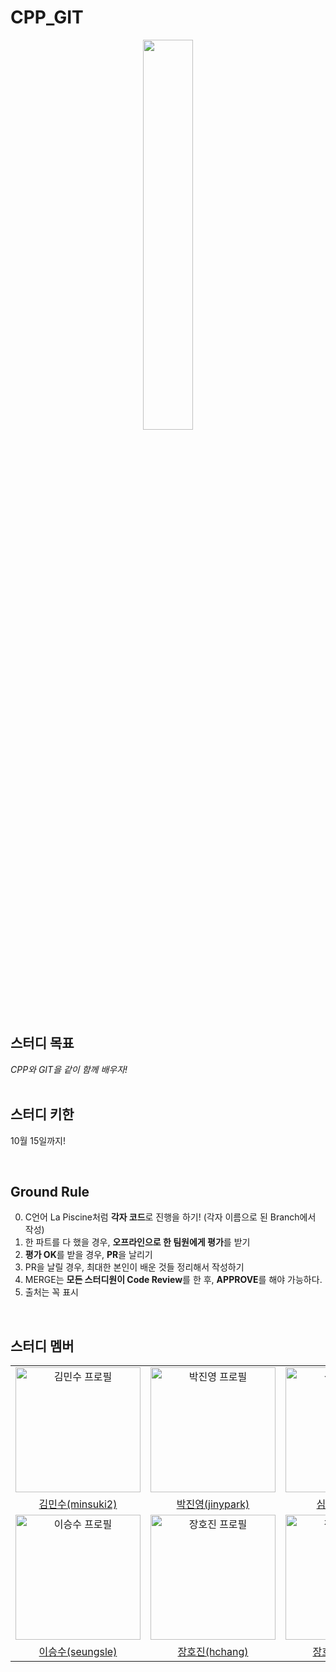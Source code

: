 # CPP_GIT

<div align="center">
<img src = "https://user-images.githubusercontent.com/59588256/197657476-d17cc5e5-556e-4ff8-8ae3-f49110b64129.png" width="40%" height="40%">
</div>


## 스터디 목표

_CPP와 GIT을 같이 함께 배우자!_  
<br/>

## 스터디 키한
10월 15일까지!

<br/>

## Ground Rule

0. C언어 La Piscine처럼 **각자 코드**로 진행을 하기! (각자 이름으로 된 Branch에서 작성)
1. 한 파트를 다 했을 경우, **오프라인으로 한 팀원에게 평가**를 받기
2. **평가 OK**를 받을 경우, **PR**을 날리기
3. PR을 날릴 경우, 최대한 본인이 배운 것들 정리해서 작성하기
4. MERGE는 **모든 스터디원이 Code Review**를 한 후, **APPROVE**를 해야 가능하다.
5. 출처는 꼭 표시
<br/>

## 스터디 멤버

<div align="center">
  <table>
    <tr>
      <td align="center">
        <a href="https://github.com/Giromi">
          <img src="https://avatars.githubusercontent.com/u/60354633?v=4" alt="김민수 프로필" width=200 height=200 />
        </a>
      </td>
      <td align="center">
        <a href="https://github.com/lopers-high">
          <img src="https://avatars.githubusercontent.com/u/86358498?v=4" alt="박진영 프로필" width=200 height=200 />
        </a>
      </td>
      <td align="center">
        <a href="https://github.com/sob2545">
          <img src="https://avatars.githubusercontent.com/u/96904906?v=4" alt="심성민 프로필" width=200 height=200 />
        </a>
      </td>
    </tr>
    <tr>
      <td align="center">
        <a href="https://github.com/Giromi">
          김민수(minsuki2)
        </a>
      </td>
      <td align="center">
        <a href="https://github.com/lopers-high">
          박진영(jinypark)
        </a>
      </td>
      <td align="center">
        <a href="https://github.com/sob2545">
          심성민(sesim)
        </a>
      </td>
    </tr>
    <tr>
      <td align="center">
        <a href="https://github.com/aLVINlEE9">
          <img src="https://avatars.githubusercontent.com/u/74805318?v=4" alt="이승수 프로필" width=200 height=200 />
        </a>
      </td>
      <td align="center">
        <a href="https://github.com/change-challenge">
          <img src="https://avatars.githubusercontent.com/u/59588256?v=4" alt="장호진 프로필" width=200 height=200 />
        </a>
      </td>
      <td align="center">
        <a href="https://github.com/change-challenge">
          <img src="https://avatars.githubusercontent.com/u/59588256?v=4" alt="장호진 프로필" width=200 height=200 />
        </a>
      </td>
    </tr>
    <tr>
      <td align="center">
        <a href="https://github.com/aLVINlEE9">
          이승수(seungsle)
        </a>
      </td>
      <td align="center">
        <a href="https://github.com/change-challenge">
          장호진(hchang)
        </a>
      </td>
       <td align="center">
        <a href="https://github.com/change-challenge">
          장호진(hchang)
        </a>
      </td>
    </tr>
  </table>
  
</div>
